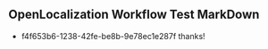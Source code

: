 ## OpenLocalization Workflow Test MarkDown
* f4f653b6-1238-42fe-be8b-9e78ec1e287f thanks!

<!--HONumber=Aug16_HO4-->



